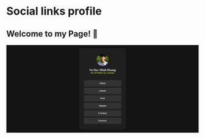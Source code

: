 # Social links profile
## Welcome to my Page! 👋
![Design preview for the Social links profile](assets/images/design.png)



